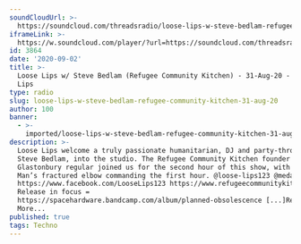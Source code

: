 ```yaml
---
soundCloudUrl: >-
  https://soundcloud.com/threadsradio/loose-lips-w-steve-bedlam-refugee-community-kitchen-31-aug-20
iframeLink: >-
  https://w.soundcloud.com/player/?url=https://soundcloud.com/threadsradio/loose-lips-w-steve-bedlam-refugee-community-kitchen-31-aug-20&color=00aabb&auto_play=false&hide_related=false&show_comments=true&show_user=true&show_reposts=false
id: 3864
date: '2020-09-02'
title: >-
  Loose Lips w/ Steve Bedlam (Refugee Community Kitchen) - 31-Aug-20 - Loose
  Lips
type: radio
slug: loose-lips-w-steve-bedlam-refugee-community-kitchen-31-aug-20
author: 100
banner:
  - >-
    imported/loose-lips-w-steve-bedlam-refugee-community-kitchen-31-aug-20/image3864.jpeg
description: >-
  Loose Lips welcome a truly passionate humanitarian, DJ and party-thrower,
  Steve Bedlam, into the studio. The Refugee Community Kitchen founder and
  Glastonbury regular joined us for the second hour of this show, with Medallion
  Man’s fractured elbow commanding the first hour. @loose-lips123 @medallionman
  https://www.facebook.com/LooseLips123 https://www.refugeecommunitykitchen.com
  Release in focus =
  https://spacehardware.bandcamp.com/album/planned-obsolescence [...]Read
  More...
published: true
tags: Techno
---
```

